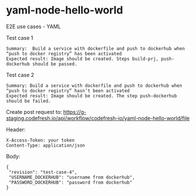 # yaml-node-hello-world
E2E use cases - YAML

Test case 1
```
Summary:  Build a service with dockerfile and push to dockerhub when “push to docker registry” has been activated
Expected result: Image should be created. Steps build-prj, push-dockerhub should be passed.
```

Test case 2
```
Summary: Build a service with dockerfile and push to dockerhub when “push to docker registry” hasn’t been activated
Expected result: Image should be created. The step push-dockerhub should be failed.
```

Create post request to:  https://g-staging.codefresh.io/api/workflow/codefresh-io/yaml-node-hello-world/file

Header:
```
X-Access-Token: your token
Content-Type: application/json
```

Body:
```
{
 "revision": "test-case-4",
 "USERNAME_DOCKERHUB": "username from dockerhub",
 "PASSWORD_DOCKERHUB": "password from dockerhub"
}
```